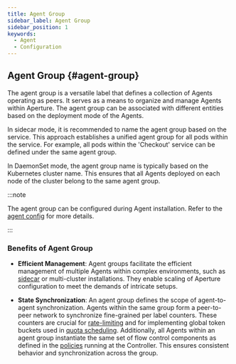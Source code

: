 ```yaml
---
title: Agent Group
sidebar_label: Agent Group
sidebar_position: 1
keywords:
  - Agent
  - Configuration
---
```


## Agent Group {#agent-group}

The agent group is a versatile label that defines a collection of Agents
operating as peers. It serves as a means to organize and manage Agents within
Aperture. The agent group can be associated with different entities based on the
deployment mode of the Agents.

In sidecar mode, it is recommended to name the agent group based on the service.
This approach establishes a unified agent group for all pods within the service.
For example, all pods within the 'Checkout' service can be defined under the
same agent group.

In DaemonSet mode, the agent group name is typically based on the Kubernetes
cluster name. This ensures that all Agents deployed on each node of the cluster
belong to the same agent group.

:::note

The agent group can be configured during Agent installation. Refer to the
[agent config](../reference/configuration/agent.md#agent-info-config) for more
details.

:::

<!-- vale off -->

### Benefits of Agent Group

<!-- vale on -->

- **Efficient Management**: Agent groups facilitate the efficient management of
  multiple Agents within complex environments, such as
  [sidecar](/self-hosting/agent/kubernetes/operator/sidecar.md) or multi-cluster
  installations. They enable scaling of Aperture configuration to meet the
  demands of intricate setups.

- **State Synchronization**: An agent group defines the scope of agent-to-agent
  synchronization. Agents within the same group form a peer-to-peer network to
  synchronize fine-grained per label counters. These counters are crucial for
  [rate-limiting](./rate-limiter.md) and for implementing global token buckets
  used in [quota scheduling](./scheduler/quota-scheduler.md). Additionally, all
  Agents within an agent group instantiate the same set of flow control
  components as defined in the [policies](./advanced/policy.md) running at the
  Controller. This ensures consistent behavior and synchronization across the
  group.

